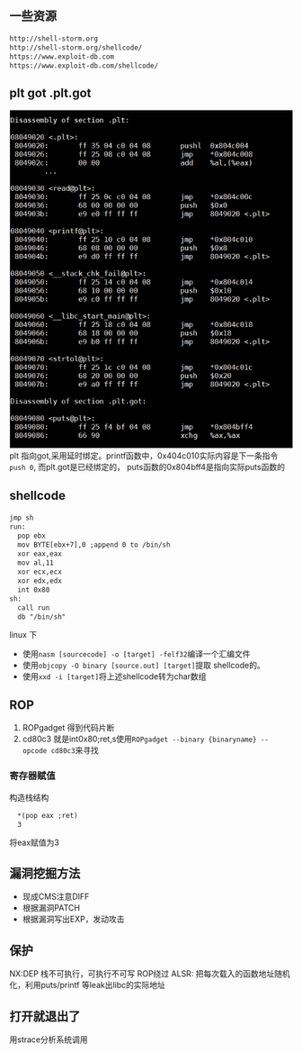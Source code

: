 ##  一些资源
```
http://shell-storm.org
http://shell-storm.org/shellcode/
https://www.exploit-db.com
https://www.exploit-db.com/shellcode/
```

## plt got .plt.got
![plt &got](basic/2018-11-15-23-25-29.png)
plt 指向got,采用延时绑定。printf函数中，0x404c010实际内容是下一条指令`push 0`,
而plt.got是已经绑定的， puts函数的0x804bff4是指向实际puts函数的
## shellcode


```x86asm
jmp sh
run:
  pop ebx
  mov BYTE[ebx+7],0 ;append 0 to /bin/sh
  xor eax,eax
  mov al,11
  xor ecx,ecx
  xor edx,edx
  int 0x80
sh:
  call run
  db "/bin/sh"
```

linux 下
- 使用`nasm [sourcecode] -o [target] -felf32`编译一个汇编文件 
- 使用`objcopy -O binary [source.out] [target]`提取 shellcode的。
- 使用`xxd -i [target]`将上述shellcode转为char数组

## ROP
 1. ROPgadget 得到代码片断
 2. cd80c3 就是int0x80;ret,s使用`ROPgadget --binary {binaryname} --opcode cd80c3`来寻找
### 寄存器赋值
构造栈结构
```
  *(pop eax ;ret)
  3
```
将eax赋值为3

## 漏洞挖掘方法
* 现成CMS注意DIFF
* 根据漏洞PATCH
* 根据漏洞写出EXP，发动攻击 
## 保护
NX:DEP 栈不可执行，可执行不可写 ROP绕过
ALSR: 把每次载入的函数地址随机化，利用puts/printf 等leak出libc的实际地址

## 打开就退出了
用strace分析系统调用
